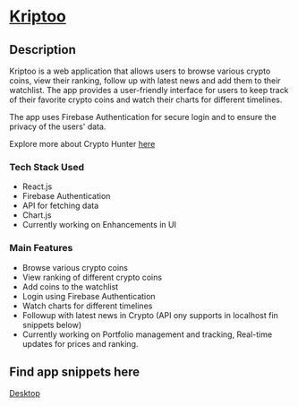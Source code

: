 # [Kriptoo](https://kriptoo.netlify.app/)

## Description

Kriptoo is a web application that allows users to browse various crypto coins, view their ranking, follow up with latest news and add them to their watchlist. The app provides a user-friendly interface for users to keep track of their favorite crypto coins and watch their charts for different timelines. 

The app uses Firebase Authentication for secure login and to ensure the privacy of the users' data.

Explore more about Crypto Hunter [here](https://kriptoo.netlify.app/)

### Tech Stack Used
- React.js
- Firebase Authentication
- API for fetching data
- Chart.js
- Currently working on Enhancements in UI

### Main Features
- Browse various crypto coins
- View ranking of different crypto coins
- Add coins to the watchlist
- Login using Firebase Authentication
- Watch charts for different timelines
- Followup with latest news in Crypto (API ony supports in localhost fin snippets below)
- Currently working on Portfolio management and tracking, Real-time updates for prices and ranking.

## Find app snippets here  

[Desktop](https://github.com/varun442/crypto-hunter/tree/main/src/assets)
